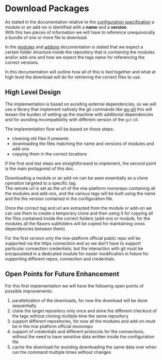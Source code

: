 # Download Packages

As stated in the documentation relative to the [configuration specification] a module or an add-on is
identified with a **name** and a **version**.  
With this two pieces of information we will have to reference unequivocally a bundle of one or more file to download.

In the [modules] and [addons] documentation is stated that we expect a certain folder structure inside the repository
that is containing the modules and/or add-ons and how we expect the tags name for referencing the correct versions.

In this documentation will outline how all of this is tied together and what at high level the download will do
for retrieving the correct files to use.

## High Level Design

The implementation is based on avoiding external dependencies, so we will use a library that implement
natively the git commands like [go-git] this will lessen the burden of setting up the machine with additional
dependencies and for avoiding incompatibility with different version of the `git` cli.

The implementation flow will be based on these steps:

- cleaning old files if presents
- downloading the files matching the name and versions of modules and add-ons
- copying them in the correct locations

If the first and last steps are straightforward to implement, the second point is the main protagonist of this doc.

Downloading a module or an add-on can be seen essentially as a clone operation targeted to a specific tag.  
The remote url is set as the url of the mia-platform monorepo containing all the modules and add-ons, and the
various tags will be built using the name and the the version contained in the configuration file.

Once the correct tag and url are extracted from the module or add-on we can use them to create a temporary clone
and then using it for copying all the files contained inside the correct folders (add-ons or module, for the modules
all the flavors subfolders will be copied for maintaining cross dependencies between them).

For the first version only the mia-platform official public repo will be supported via the https connection
and so we don’t have to support particular connection credentials; but the interaction with git must be
encapsulated in a dedicated module for easier modification in future for supporting different repos, connection
and credentials.

## Open Points for Future Enhancement

For this first implementation we will have the following open points of possible improvements:

1. parallelization of the downloads, for now the download will be done sequentially
1. clone the target repository only once and done the different checkout of the tags without cloning multiple time
  the same repository
1. support different repositories, for now all the modules and add-on must be in the mia-platform official monorepo
1. support of credentials and different protocols for the connections, without the need to have sensitive data
  written inside the configuration file
1. cache the download for avoiding downloading the same data over when run the command multiple times without changes

[configuration specification]: design/configuration.md "vab configuration specifications"
[modules]: design/modules.md "modules specification"
[addons]: design/addons.md "add-ons specification"
[go-git]: https://github.com/go-git/go-git "go-git repository"
